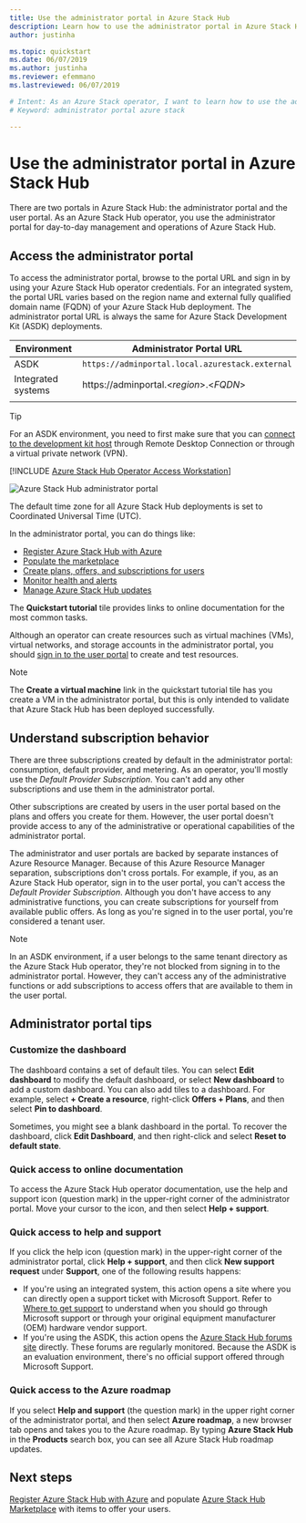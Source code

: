 ```yaml
---
title: Use the administrator portal in Azure Stack Hub 
description: Learn how to use the administrator portal in Azure Stack Hub.
author: justinha

ms.topic: quickstart
ms.date: 06/07/2019
ms.author: justinha
ms.reviewer: efemmano
ms.lastreviewed: 06/07/2019

# Intent: As an Azure Stack operator, I want to learn how to use the administrator portal so I can do my day-to-day operations.
# Keyword: administrator portal azure stack

---
```


# Use the administrator portal in Azure Stack Hub

There are two portals in Azure Stack Hub: the administrator portal and the user portal. As an Azure Stack Hub operator, you use the administrator portal for day-to-day management and operations of Azure Stack Hub.

## Access the administrator portal

To access the administrator portal, browse to the portal URL and sign in by using your Azure Stack Hub operator credentials. For an integrated system, the portal URL varies based on the region name and external fully qualified domain name (FQDN) of your Azure Stack Hub deployment. The administrator portal URL is always the same for Azure Stack Development Kit (ASDK) deployments.

| Environment | Administrator Portal URL |   
| -- | -- | 
| ASDK| `https://adminportal.local.azurestack.external`  |
| Integrated systems | https://adminportal.&lt;*region*&gt;.&lt;*FQDN*&gt; | 
| | |

> [!TIP]
> For an ASDK environment, you need to first make sure that you can [connect to the development kit host](../asdk/asdk-connect.md) through Remote Desktop Connection or through a virtual private network (VPN).

[!INCLUDE [Azure Stack Hub Operator Access Workstation](../includes/azure-stack\includes\operator-note-owa.md)]

 ![Azure Stack Hub administrator portal](media/azure-stack-manage-portals/admin-portal.png)

The default time zone for all Azure Stack Hub deployments is set to Coordinated Universal Time (UTC).

In the administrator portal, you can do things like:

* [Register Azure Stack Hub with Azure](azure-stack-registration.md)
* [Populate the marketplace](azure-stack-download-azure-marketplace-item.md)
* [Create plans, offers, and subscriptions for users](service-plan-offer-subscription-overview.md)
* [Monitor health and alerts](azure-stack-monitor-health.md)
* [Manage Azure Stack Hub updates](azure-stack-updates.md)

The **Quickstart tutorial** tile provides links to online documentation for the most common tasks.

Although an operator can create resources such as virtual machines (VMs), virtual networks, and storage accounts in the administrator portal, you should [sign in to the user portal](../user/azure-stack-use-portal.md) to create and test resources.

>[!NOTE]
>The **Create a virtual machine** link in the quickstart tutorial tile has you create a VM in the administrator portal, but this is only intended to validate that Azure Stack Hub has been deployed successfully.

## Understand subscription behavior

There are three subscriptions created by default in the administrator portal: consumption, default provider, and metering. As an operator, you'll mostly use the *Default Provider Subscription*. You can't add any other subscriptions and use them in the administrator portal.

Other subscriptions are created by users in the user portal based on the plans and offers you create for them. However, the user portal doesn't provide access to any of the administrative or operational capabilities of the administrator portal.

The administrator and user portals are backed by separate instances of Azure Resource Manager. Because of this Azure Resource Manager separation, subscriptions don't cross portals. For example, if you, as an Azure Stack Hub operator, sign in to the user portal, you can't access the *Default Provider Subscription*. Although you don't have access to any administrative functions, you can create subscriptions for yourself from available public offers. As long as you're signed in to the user portal, you're considered a tenant user.

  >[!NOTE]
  >In an ASDK environment, if a user belongs to the same tenant directory as the Azure Stack Hub operator, they're not blocked from signing in to the administrator portal. However, they can't access any of the administrative functions or add subscriptions to access offers that are available to them in the user portal.

## Administrator portal tips

### Customize the dashboard

The dashboard contains a set of default tiles. You can select **Edit dashboard** to modify the default dashboard, or select **New dashboard** to add a custom dashboard. You can also add tiles to a dashboard. For example, select **+ Create a resource**, right-click **Offers + Plans**, and then select **Pin to dashboard**.

Sometimes, you might see a blank dashboard in the portal. To recover the dashboard, click **Edit Dashboard**, and then right-click and select **Reset to default state**.

### Quick access to online documentation

To access the Azure Stack Hub operator documentation, use the help and support icon (question mark) in the upper-right corner of the administrator portal. Move your cursor to the icon, and then select **Help + support**.

### Quick access to help and support

If you click the help icon (question mark) in the upper-right corner of the administrator portal, click **Help + support**, and then click **New support request** under **Support**, one of the following results happens:

- If you're using an integrated system, this action opens a site where you can directly open a support ticket with Microsoft Support. Refer to [Where to get support](azure-stack-manage-basics.md#where-to-get-support) to understand when you should go through Microsoft support or through your original equipment manufacturer (OEM) hardware vendor support.
- If you're using the ASDK, this action opens the [Azure Stack Hub forums site](https://social.msdn.microsoft.com/Forums/home?forum=AzureStack) directly. These forums are regularly monitored. Because the ASDK is an evaluation environment, there's no official support offered through Microsoft Support.

### Quick access to the Azure roadmap

If you select **Help and support** (the question mark) in the upper right corner of the administrator portal, and then select **Azure roadmap**, a new browser tab opens and takes you to the Azure roadmap. By typing **Azure Stack Hub** in the **Products** search box, you can see all Azure Stack Hub roadmap updates.

## Next steps

[Register Azure Stack Hub with Azure](azure-stack-registration.md) and populate [Azure Stack Hub Marketplace](azure-stack-marketplace.md) with items to offer your users.
